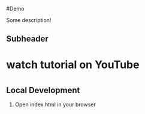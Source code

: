 
#Demo

Some description!

## Subheader

watch tutorial on YouTube
=======
# 

## Local Development

1. Open index.html in your browser